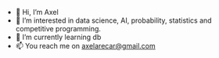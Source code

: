 - 👋 Hi, I’m Axel
- 👀 I’m interested in data science, AI, probability, statistics and competitive programming.
- 🌱 I’m currently learning db
- 📫 You reach me on axelarecar@gmail.com

<!---
axwlac/axwlac is a ✨ special ✨ repository because its `README.md` (this file) appears on your GitHub profile.
You can click the Preview link to take a look at your changes.
--->
